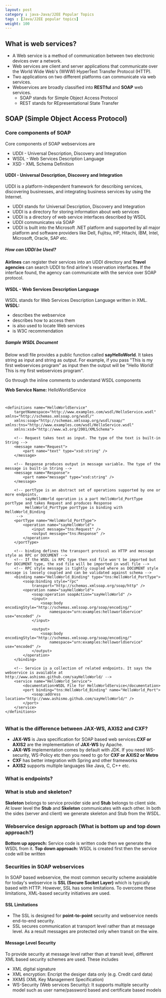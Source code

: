 ```yaml
---
layout: post
category : java-Java/J2EE Popular Topics
tags : [Java/J2EE popular topics]
weight: 100
---
```


## What is web services?

 * A Web service is a method of communication between two electronic devices over a network. 
 * Web services are client and server applications that communicate over the World Wide Web's (WWW) HyperText Transfer Protocol (HTTP).
 * Two applications on two different platforms can communicate via web services.
 * Webservices are broadly classified into **RESTful** and **SOAP** web services.
   * SOAP stands for Simple Object Access Protocol
   * REST stands for REpresentational State Transfer
  
## SOAP (Simple Object Access Protocol)

### Core components of SOAP

Core components of SOAP webservices are


* UDDI - Universal Description, Discovery and Integration 
* WSDL - Web Services Description Language
* XSD - XML Schema Definition

#### UDDI - Universal Description, Discovery and Integration 

UDDI is a platform-independent framework for describing services, discovering businesses, and integrating business services by using the Internet.


 * UDDI stands for Universal Description, Discovery and Integration
 * UDDI is a directory for storing information about web services
 * UDDI is a directory of web service interfaces described by WSDL
 * UDDI communicates via SOAP
 * UDDI is built into the Microsoft .NET platform and supported by all major platform and software providers like Dell, Fujitsu, HP, Hitachi, IBM, Intel, Microsoft, Oracle, SAP etc.
 
##### How can UDDI be Used?

**Airlines** can register their services into an UDDI directory and **Travel agencies** can search UDDI to find airline's reservation interfaces. If the interface found, the agency can communicate with the service over SOAP protocol.

#### WSDL - Web Services Description Language

WSDL stands for Web Services Description Language written in XML.
**WSDL:**

 * describes the webservice
 * describes how to access them
 * is also used to locate Web services
 * is W3C recommendation

##### Sample WSDL Document

Below wsdl file provides a public function called **sayHelloWorld**. It takes string as input and string as output.
For example, if you pass "This is my first webservices program" as input then the output will be "Hello World! This is my first webservices program". 

Go through the inline comments to understand WSDL components  

**Web Service Name:** HelloWorldService

<pre class="prettyprint highlight"><code class="language-xml" data-lang="xml">

&lt;definitions name="HelloWorldService"
	targetNamespace="http://www.examples.com/wsdl/HelloService.wsdl" xmlns="http://schemas.xmlsoap.org/wsdl/"
	xmlns:soap="http://schemas.xmlsoap.org/wsdl/soap/" xmlns:tns="http://www.examples.com/wsdl/HelloService.wsdl"
	xmlns:xsd="http://www.w3.org/2001/XMLSchema"&gt;

	&lt;!-- Request takes text as input. The type of the text is built-in String --&gt;
	&lt;message name="Request"&gt;
		&lt;part name="text" type="xsd:string" /&gt;
	&lt;/message&gt;

	&lt;!-- Response produces output in message variable. The type of the message is built-in String --&gt;
	&lt;message name="Response"&gt;
		&lt;part name="message" type="xsd:string" /&gt;
	&lt;/message&gt;

	&lt;!-- portType is an abstract set of operations supported by one or more endpoints.
		 sayHelloWorld operation is a part HelloWorld_PortType portType and takes Request and produces Response 
		 HelloWorld_PortType portType is binding with HelloWorld_Binding
	 --&gt;
	&lt;portType name="HelloWorld_PortType"&gt;
		&lt;operation name="sayHelloWorld"&gt;
			&lt;input message="tns:Request" /&gt;
			&lt;output message="tns:Response" /&gt;
		&lt;/operation&gt;
	&lt;/portType&gt;

	&lt;!-- binding defines the transport protocol as HTTP and message style as RPC or DOCUMENT --&gt;
	&lt;!-- If the WSDL is RPC type then xsd file won't be imported but for DOCUMENT type, the xsd file will be imported in wsdl file --&gt;
	&lt;!-- RPC style message is tightly coupled where as DOCUMENT style message is loosely coupled and can be validated against schema --&gt;
	&lt;binding name="HelloWorld_Binding" type="tns:HelloWorld_PortType"&gt;
		&lt;soap:binding style="rpc"
			transport="http://schemas.xmlsoap.org/soap/http" /&gt;
		&lt;operation name="sayHelloWorld"&gt;
			&lt;soap:operation soapAction="sayHelloWorld" /&gt;
			&lt;input&gt;
				&lt;soap:body encodingStyle="http://schemas.xmlsoap.org/soap/encoding/"
					namespace="urn:examples:helloworldservice" use="encoded" /&gt;
			&lt;/input&gt;

			&lt;output&gt;
				&lt;soap:body encodingStyle="http://schemas.xmlsoap.org/soap/encoding/"
					namespace="urn:examples:helloworldservice" use="encoded" /&gt;
			&lt;/output&gt;
		&lt;/operation&gt;
	&lt;/binding&gt;

	&lt;!-- Service is a collection of related endpoints. It says the webservice is available at http://www.ashismo.github.com/sayHelloWorld/ --&gt;
	&lt;service name="HelloWorld_Service"&gt;
		&lt;documentation&gt;WSDL File for HelloWorldService&lt;/documentation&gt;
		&lt;port binding="tns:HelloWorld_Binding" name="HelloWorld_Port"&gt;
			&lt;soap:address location="http://www.ashismo.github.com/sayHelloWorld/" /&gt;
		&lt;/port&gt;
	&lt;/service&gt;
&lt;/definitions&gt;

</code></pre>

### What is the difference between JAX-WS, AXIS2 and CXF?


 * **JAX-WS** is Java specification for SOAP based web services.**CXF or AXIS2** are the implementation of **JAX-WS** by Apache.
 * **JAX-WS** implementation comes by default with JDK. If you need WS-security, WS-Policy etc then you need to go for **CXF or AXIS2 or Metro**
 * **CXF** has better integration with Spring and other frameworks
 * **AXIS2** supports multiple languages like Java, C, C++ etc.

### What is endpoints? 

<!--div>
If your WSDL URL is **http://localhost:8080/SOAPWebServices/services/HelloWorld?wsdl** then the end point reference (EPR) is 
**http://localhost:8080/SOAPWebServices/services/HelloWorld**
</div-->

### What is stub and skeleton?

**Skeleton** belongs to service provider side and **Stub** belongs to client side. At lower level the **Stub** and **Skeleton** communicates with each other. In both the sides (server and client) we generate skeleton and Stub from the WSDL. 

### Webservice design approach (What is bottom up and top down approach?)

**Bottom up approch:** Service code is written code then we generate the WSDL from it.
**Top down approach:** WSDL is created first then the service code will be written

### Securities in SOAP webservices

In SOAP based webservice, the most common security scheme avaialable for today's webservice is **SSL (Secure Socket Layer)** which is typically based with HTTP. However, SSL has some limitations. To overcome these limitations, XML-based security initiatives are used.

#### **SSL Limitations**


 * The SSL is designed for **point-to-point** security and webservice needs end-to-end security.
 * SSL secures communication at transport level rather than at message level. As a result messages are protected only when transit on the wire.

#### **Message Level Security**

To provide security at message level rather than at transit level, different XML based security schemes are used. These includes


 * XML digital signature
 * XML encryption: Encript the desiger data only (e.g. Credit card data)
 * XKMS (XML Key Management Specification)
 * WS-Security (Web services Security): It supports multiple security model such as user name/password based and certificate based models
